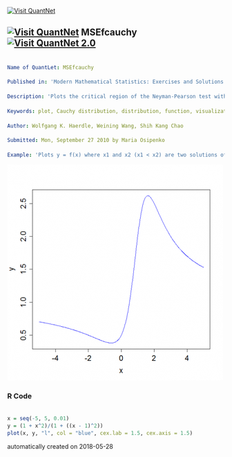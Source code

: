 [<img src="https://github.com/QuantLet/Styleguide-and-FAQ/blob/master/pictures/banner.png" width="888" alt="Visit QuantNet">](http://quantlet.de/)

## [<img src="https://github.com/QuantLet/Styleguide-and-FAQ/blob/master/pictures/qloqo.png" alt="Visit QuantNet">](http://quantlet.de/) **MSEfcauchy** [<img src="https://github.com/QuantLet/Styleguide-and-FAQ/blob/master/pictures/QN2.png" width="60" alt="Visit QuantNet 2.0">](http://quantlet.de/)

```yaml

Name of QuantLet: MSEfcauchy

Published in: 'Modern Mathematical Statistics: Exercises and Solutions'

Description: 'Plots the critical region of the Neyman-Pearson test within a specific interval if p is a density of the standard Cauchy distribution.'

Keywords: plot, Cauchy distribution, distribution, function, visualization 

Author: Wolfgang K. Haerdle, Weining Wang, Shih Kang Chao

Submitted: Mon, September 27 2010 by Maria Osipenko

Example: 'Plots y = f(x) where x1 and x2 (x1 < x2) are two solutions of the quadratic equation.'
```

![Picture1](plot.png)

### R Code
```r

x = seq(-5, 5, 0.01)
y = (1 + x^2)/(1 + ((x - 1)^2))
plot(x, y, "l", col = "blue", cex.lab = 1.5, cex.axis = 1.5) 

```

automatically created on 2018-05-28